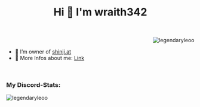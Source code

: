 <h1 align="center">Hi 👋 I'm wraith342</h1>
<p align="right" style="margin-top: 50px;"> <img src="https://komarev.com/ghpvc/?username=legendaryleoo&label=Profile%20views&color=0e75b6&style=plastic" alt="legendaryleoo" /> </p>

- 🔭 I’m owner of [shinji.at](https://shinji.at)
- 🔭 More Infos about me: [Link](https://wraith.systems)

<br>


<h3 align="left">My Discord-Stats: </h3>
<p><img align="center" src="https://lanyard-profile-readme.vercel.app/api/351661012627226625" alt="legendaryleoo" /></p>

<br>

